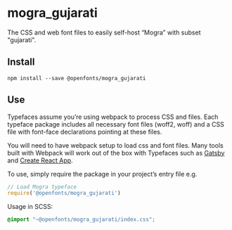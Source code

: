 
# mogra_gujarati

The CSS and web font files to easily self-host “Mogra” with subset "gujarati".

## Install

`npm install --save @openfonts/mogra_gujarati`

## Use

Typefaces assume you’re using webpack to process CSS and files. Each typeface
package includes all necessary font files (woff2, woff) and a CSS file with
font-face declarations pointing at these files.

You will need to have webpack setup to load css and font files. Many tools built
with Webpack will work out of the box with Typefaces such as [Gatsby](https://github.com/gatsbyjs/gatsby)
and [Create React App](https://github.com/facebookincubator/create-react-app).

To use, simply require the package in your project’s entry file e.g.

```javascript
// Load Mogra typeface
require('@openfonts/mogra_gujarati')
```

Usage in SCSS:
```scss
@import "~@openfonts/mogra_gujarati/index.css";
```
